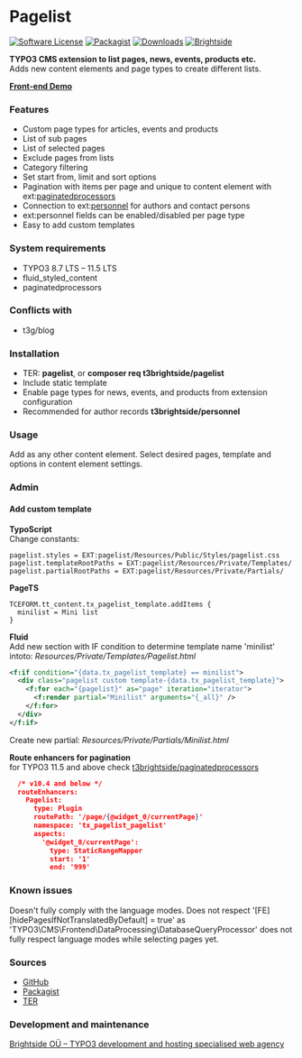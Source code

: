 # Pagelist
[![Software License](https://img.shields.io/badge/license-GPLv2-brightgreen.svg?style=flat)](LICENSE.txt)
[![Packagist](https://img.shields.io/packagist/v/t3brightside/pagelist.svg?style=flat)](https://packagist.org/packages/t3brightside/pagelist)
[![Downloads](https://poser.pugx.org/t3brightside/pagelist/downloads)](https://packagist.org/packages/t3brightside/pagelist)
[![Brightside](https://img.shields.io/badge/by-t3brightside.com-orange.svg?style=flat)](https://t3brightside.com)

**TYPO3 CMS extension to list pages, news, events, products etc.**<br />
Adds new content elements and page types to create different lists.

**[Front-end Demo](https://microtemplate.t3brightside.com/)**

### Features
- Custom page types for articles, events and products
- List of sub pages
- List of selected pages
- Exclude pages from lists
- Category filtering
- Set start from, limit and sort options
- Pagination with items per page and unique to content element with ext:[paginatedprocessors](https://github.com/t3brightside/paginatedprocessors)
- Connection to ext:[personnel](https://github.com/t3brightside/personnel) for authors and contact persons
- ext:personnel fields can be enabled/disabled per page type
- Easy to add custom templates

### System requirements
- TYPO3 8.7 LTS – 11.5 LTS
- fluid_styled_content
- paginatedprocessors

### Conflicts with
- t3g/blog

### Installation

 - TER: **pagelist**, or **composer req t3brightside/pagelist**
 - Include static template
 - Enable page types for news, events, and products from extension configuration
 - Recommended for author records **t3brightside/personnel**

### Usage
Add as any other content element. Select desired pages, template and options in content element settings.

### Admin

#### Add custom template
**TypoScript**
<br />Change constants:
```typoscript
pagelist.styles = EXT:pagelist/Resources/Public/Styles/pagelist.css
pagelist.templateRootPaths = EXT:pagelist/Resources/Private/Templates/
pagelist.partialRootPaths = EXT:pagelist/Resources/Private/Partials/
```
**PageTS**
```typoscript
TCEFORM.tt_content.tx_pagelist_template.addItems {
  minilist = Mini list
}
```
**Fluid**<br />
Add new section with IF condition to determine template name 'minilist' intoto: _Resources/Private/Templates/Pagelist.html_
```xml
<f:if condition="{data.tx_pagelist_template} == minilist">
  <div class="pagelist custom template-{data.tx_pagelist_template}">
    <f:for each="{pagelist}" as="page" iteration="iterator">
      <f:render partial="Minilist" arguments="{_all}" />
    </f:for>
  </div>
</f:if>
```
Create new partial: _Resources/Private/Partials/Minilist.html_

**Route enhancers for pagination**<br />
for TYPO3 11.5 and above check [t3brightside/paginatedprocessors](https://github.com/t3brightside/paginatedprocessors#readme)

```json
  /* v10.4 and below */
  routeEnhancers:
    Pagelist:
      type: Plugin
      routePath: '/page/{@widget_0/currentPage}'
      namespace: 'tx_pagelist_pagelist'
      aspects:
        '@widget_0/currentPage':
          type: StaticRangeMapper
          start: '1'
          end: '999'
```

### Known issues
Doesn't fully comply with the language modes. Does not respect '[FE][hidePagesIfNotTranslatedByDefault] = true' as 'TYPO3\CMS\Frontend\DataProcessing\DatabaseQueryProcessor' does not fully respect language modes while selecting pages yet.

### Sources
-  [GitHub](https://github.com/t3brightside/pagelist)
-  [Packagist](https://packagist.org/packages/t3brightside/pagelist)
-  [TER](https://extensions.typo3.org/extension/pagelist/)

### Development and maintenance
[Brightside OÜ – TYPO3 development and hosting specialised web agency](https://t3brightside.com/)
